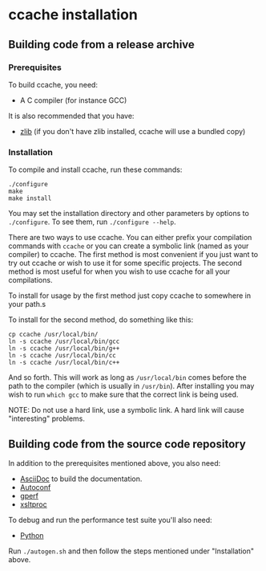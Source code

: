 ccache installation
===================


Building code from a release archive
------------------------------------

### Prerequisites

To build ccache, you need:

- A C compiler (for instance GCC)

It is also recommended that you have:

- [zlib](http://www.zlib.net) (if you don't have zlib installed, ccache will
  use a bundled copy)


### Installation

To compile and install ccache, run these commands:

    ./configure
    make
    make install

You may set the installation directory and other parameters by options to
`./configure`. To see them, run `./configure --help`.

There are two ways to use ccache. You can either prefix your compilation
commands with `ccache` or you can create a symbolic link (named as your
compiler) to ccache. The first method is most convenient if you just want to
try out ccache or wish to use it for some specific projects. The second method
is most useful for when you wish to use ccache for all your compilations.

To install for usage by the first method just copy ccache to somewhere in your
path.s

To install for the second method, do something like this:

    cp ccache /usr/local/bin/
    ln -s ccache /usr/local/bin/gcc
    ln -s ccache /usr/local/bin/g++
    ln -s ccache /usr/local/bin/cc
    ln -s ccache /usr/local/bin/c++

And so forth. This will work as long as `/usr/local/bin` comes before the path
to the compiler (which is usually in `/usr/bin`). After installing you may wish
to run `which gcc` to make sure that the correct link is being used.

NOTE: Do not use a hard link, use a symbolic link. A hard link will cause
"interesting" problems.


Building code from the source code repository
---------------------------------------------

In addition to the prerequisites mentioned above, you also need:

- [AsciiDoc](http://www.methods.co.nz/asciidoc/) to build the documentation.
- [Autoconf](http://www.gnu.org/software/autoconf/)
- [gperf](http://www.gnu.org/software/gperf/)
- [xsltproc](http://xmlsoft.org/XSLT/xsltproc2.html)

To debug and run the performance test suite you'll also need:

- [Python](http://www.python.org)

Run `./autogen.sh` and then follow the steps mentioned under "Installation"
above.
